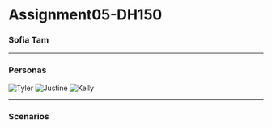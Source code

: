 # Assignment05-DH150
### Sofia Tam
--------------------

### Personas
![Tyler](https://user-images.githubusercontent.com/25126263/74080050-beca5380-49f4-11ea-96a9-d8c3bec704bb.png)
![Justine](https://user-images.githubusercontent.com/25126263/74080054-c4c03480-49f4-11ea-93d7-83c52b0a7a8b.png)
![Kelly](https://user-images.githubusercontent.com/25126263/74080056-c7228e80-49f4-11ea-9d91-08ab2727a0d5.png)

--------------------

### Scenarios


